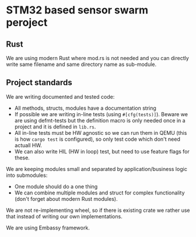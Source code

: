 # STM32 based sensor swarm peroject

## Rust

We are using modern Rust where mod.rs is not needed and you can directly write same filename and same directory name as sub-module.

## Project standards

We are writing documented and tested code:
  - All methods, structs, modules have a documentation string
  - If possible we are writing in-line tests (using `#[cfg(tests)]`). Beware we are using defmt-tests but the definition macro is only needed once in a project and it is defined in `lib.rs`.
  - All in-line tests must be HW agnostic so we can run them in QEMU (this is how `cargo test` is configured), so only test code which don't need actuall HW.
  - We can also write HIL (HW in loop) test, but need to use feature flags for these.

We are keeping modules small and separated by application/business logic into submodules:
  - One module should do a one thing
  - We can combine multiple modules and struct for complex functionality (don't forget about modern Rust modules).

We are not re-implementing wheel,
so if there is existing crate we rather use that instead of writing our own implementations.

We are using Embassy framework.
